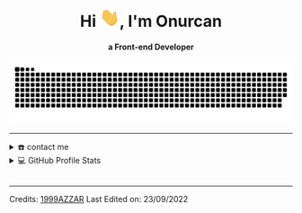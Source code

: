 <div align="center">
<h1 align="center">Hi <img width="35" src="https://github.com/1999AZZAR/1999AZZAR/blob/main/resources/img/waving.gif">, I'm Onurcan</h1>
<h4 align="center">a Front-end Developer</h4>
</div>

<div align="center">
  <img  src="https://github.com/1999AZZAR/1999AZZAR/blob/main/resources/img/grid-snake.svg"
       alt="snake" />
</div>

-----
<details>
  <summary>☎️ contact me</summary>
<div>
  <samp>
    <h2 align="center">you can reach me by:</h2>
    <p align="center">
      <br/>
      <a href="https://www.linkedin.com/in/onurcancira96/" target="blank"><img align="center"
         src="https://img.shields.io/badge/linkedin-%231DA1F2.svg?style=for-the-badge&logo=linkedin&logoColor=white"
         alt="onurcancira96" height="30"/></a>
      <a href="mailto:onurcan.cira96@gmail.com" target="blank"><img align="center"
         src="https://img.shields.io/badge/gmail-EA4335.svg?style=for-the-badge&logo=gmail&logoColor=white"
         alt="onurcancira96" height="30"/></a>
    </p>
  <p align="center">
      <a href="https://instagram.com/tenshigalad" target="blank"><img align="center"
         src="https://img.shields.io/badge/instagram-%23E4405F.svg?style=for-the-badge&logo=Instagram&logoColor=white"
         alt="onurcancira96" height="30"/></a>
      <br>
    </p>
  </samp>
</div>
</details>

  
<details> 
  <summary>💻 GitHub Profile Stats</summary>
  <div>
  <samp>
    <h2 align="center"> Github stats </h2>
      <br/>
    <details open>
  <summary><h3>Languages</h3></summary>
            <p align="center">
        <a href="https://github.com/onurcancira96/">
          <img src="https://github-readme-stats.vercel.app/api/top-langs/?username=onurcancira96&langs_count=6&theme=gruvbox&layout=compact&hide_border=true"
          alt="onurcancira96 :: overall Top Langs " /></a>
      </p>
        <p align="center">
          <a href="https://github.com/onurcancira96/">
          <img width="45%" src="https://github-profile-summary-cards.vercel.app/api/cards/repos-per-language?username=onurcancira96&theme=gruvbox&layout=compact&hide_border=true"
          alt="onurcancira96 :: Top Langs by repo" />
          <img width="45%" src="https://github-profile-summary-cards.vercel.app/api/cards/most-commit-language?username=onurcancira96&theme=gruvbox&layout=compact&hide_border=true"
          alt="onurcancira96 :: Top Langs by commit" />
          </a>
        </p>
</details>
    <details open>
  <summary><h3>stasistic</h3></summary>
        <p align="center">
          <a href="https://github.com/onurcancira96/">
          <img width="49.5%" src="https://github-readme-stats.vercel.app/api?username=onurcancira96&show_icons=true&theme=gruvbox&hide_border=true" />
          <img width="49.5%" src="https://github-readme-streak-stats.herokuapp.com/?user=onurcancira96&theme=gruvbox&hide_border=true" />
          </a>
       </p>
     <br>
     </samp>
  </div>    
</details>
<br/>


-----
Credits: [1999AZZAR](https://github.com/1999AZZAR)
Last Edited on: 23/09/2022
